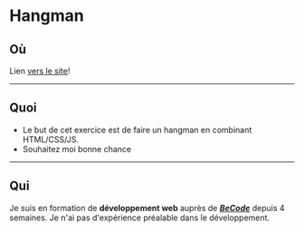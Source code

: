# Hangman   
   
## Où
   
Lien [vers le site]()!

   ---
    
## Quoi    
- Le but de cet exercice est de faire un hangman en combinant HTML/CSS/JS.
- Souhaitez moi bonne chance   

---   
   
## Qui  
   
Je suis en formation de **développement web** auprès de [***BeCode***](https://becode.org/fr/les-formations/junior-developer/) depuis 4 semaines.
Je n'ai pas d'expérience préalable dans le développement.
